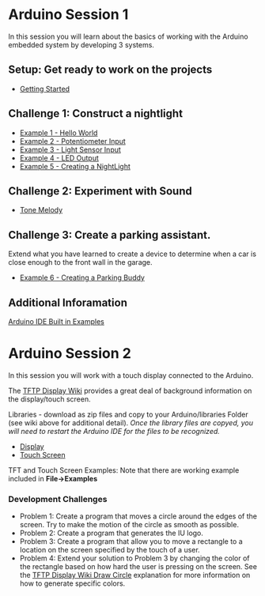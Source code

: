 # Arduino Session 1 
In this session you will learn about the basics of working with the Arduino embedded system by developing 3 systems. 

## Setup: Get ready to work on the projects
* [Getting Started](Getting_Started.md)

## Challenge 1: Construct a nightlight
* [Example 1 - Hello World](example_1.md)
* [Example 2 - Potentiometer Input](example_2.md)
* [Example 3 - Light Sensor Input](example_3.md)
* [Example 4 - LED Output](example_4.md)
* [Example 5 - Creating a NightLight](example_5.md)

## Challenge 2: Experiment with Sound
* [Tone Melody](https://www.arduino.cc/en/Tutorial/toneMelody)

## Challenge 3: Create a parking assistant. 
Extend what you have learned to create a device to determine when a car is close enough to the front wall in the garage. 
* [Example 6 - Creating a Parking Buddy](example_6.md)

## Additional Inforamation
[Arduino IDE Built in Examples](https://www.arduino.cc/en/Tutorial/BuiltInExamples)

# Arduino Session 2
In this session you will work with a touch display connected to the Arduino. 

The [TFTP Display Wiki](http://wiki.seeedstudio.com/2.8inch_TFT_Touch_Shield_v2.0/) provides a great deal of background information on the display/touch screen. 

Libraries - download as zip files and copy to your Arduino/libraries Folder (see wiki above for additional detail). *Once the library files are copyed, you will need to restart the Arduino IDE for the files to be recognized.* 
  * [Display](https://github.com/Seeed-Studio/TFT_Touch_Shield_V2)
  * [Touch Screen](https://github.com/Seeed-Studio/Touch_Screen_Driver)
 
TFT and Touch Screen Examples: Note that there are working example included in **File->Examples**  

### Development Challenges
  * Problem 1: Create a program that moves a circle around the edges of the screen. Try to make the motion of the circle as smooth as possible.  
  * Problem 2: Create a program that generates the IU logo.
  * Problem 3: Create a program that allow you to move a rectangle to a location on the screen specified by the touch of a user. 
  * Problem 4: Extend your solution to Problem 3 by changing the color of the rectangle based on how hard the user is pressing on the screen. See the [TFTP Display Wiki Draw Circle](http://www.seeedstudio.com/wiki/2.8''_TFT_Touch_Shield_V2.0#drawCircle:) explanation for more information on how to generate specific colors. 





